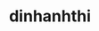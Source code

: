 ---
title: dinhanhthi
github: https://github.com/dinhanhthi
mode: light
transition: 1s
score: 70.0
archetype:
- Badges | Tags | Icons
---